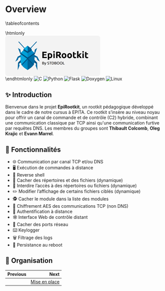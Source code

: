 # Overview

\tableofcontents

\htmlonly
<img 
  src="../img/logo_white.png" 
  style="
    display: block;
    border-radius: 8px; 
    width: 60%;
    overflow: hidden;
  "
/>
\endhtmlonly
![C](https://img.shields.io/badge/c-%2300599C.svg?logo=c&logoColor=white) ![Python](https://img.shields.io/badge/python-3670A0?logo=python&logoColor=ffdd54) ![Flask](https://img.shields.io/badge/flask-%23000.svg?logo=flask&logoColor=white) ![Doxygen](https://img.shields.io/badge/doxygen-2C4AA8?logo=doxygen&logoColor=white) ![Linux](https://img.shields.io/badge/Linux-FCC624?logo=linux&logoColor=black)

## ✨ Introduction

Bienvenue dans le projet **EpiRootkit**, un rootkit pédagogique développé dans le cadre de notre cursus à EPITA. Ce rootkit s’insère au niveau noyau pour offrir un canal de commande et de contrôle (C2) hybride, combinant une communication classique par TCP ainsi qu'une communication furtive par requêtes DNS. Les membres du groupes sont **Thibault Colcomb**, **Oleg Krajic** et **Evann Marrel**.

## 🚀 Fonctionnalités

- 🌐 Communication par canal TCP et/ou DNS  
- 🖥️ Exécution de commandes à distance  
- 🐚 Reverse shell  
- 🙈 Cacher des répertoires et des fichiers (dynamique)  
- 🚫 Interdire l’accès à des répertoires ou fichiers (dynamique)  
- ✏️ Modifier l’affichage de certains fichiers ciblés (dynamique)  
- 🕵️ Cacher le module dans la liste des modules  
- 🔐 Chiffrement AES des communications TCP (non DNS)  
- 🔑 Authentification à distance  
- 🕸️ Interface Web de contrôle distant  
- 🚪 Cacher des ports réseau  
- ⌨️ Keylogger  
- 🗑️ Filtrage des logs  
- 🔄 Persistance au reboot  

## 🏢 Organisation

<div class="section_buttons">

| Previous                          | Next                               |
|:----------------------------------|-----------------------------------:|
|                                   | [Mise en place](02_install.md)      |
</div>